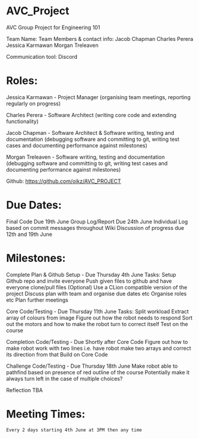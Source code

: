 # AVC_Project
AVC Group Project for Engineering 101

Team Name: 
Team Members & contact info:
Jacob Chapman
Charles Perera
Jessica Karmawan
Morgan Treleaven

Communication tool:
Discord

# Roles:
Jessica Karmawan - Project Manager (organising team meetings, reporting regularly on progress)

Charles Perera - Software Architect (writing core code and extending functionality)

Jacob Chapman - Software Architect & Software writing, testing and documentation (debugging software and committing to
git, writing test cases and documenting performance against milestones)

Morgan Treleaven - Software writing, testing and documentation (debugging software and committing to
git, writing test cases and documenting performance against milestones)


Github: https://github.com/oikz/AVC_PROJECT


# Due Dates:
Final Code Due 19th June
Group Log/Report Due 24th June
Individual Log based on commit messages throughout
Wiki Discussion of progress due 12th and 19th June


# Milestones:
Complete Plan & Github Setup - Due Thursday 4th June
    Tasks:
    Setup Github repo and invite everyone
    Push given files to github and have everyone clone/pull files
    (Optional) Use a CLion compatible version of the project
    Discuss plan with team and organise due dates etc
    Organise roles etc
    Plan further meetings

Core Code/Testing            - Due Thursday 11th June
    Tasks:
    Split workload
    Extract array of colours from image
    Figure out how the robot needs to respond
    Sort out the motors and how to make the robot turn to correct itself
    Test on the course

Completion Code/Testing      - Due Shortly after Core Code
    Figure out how to make robot work with two lines
        i.e. have robot make two arrays and correct its direction from that
    Build on Core Code
    
Challenge Code/Testing       - Due Thursday 18th June
    Make robot able to pathfind based on presence of red outline of the course 
    Potentially make it always turn left in the case of multiple choices?

Reflection
    TBA


# Meeting Times:
    Every 2 days starting 4th June at 3PM then any time
    